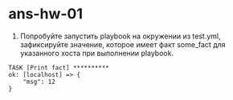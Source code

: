 # ans-hw-01

1. Попробуйте запустить playbook на окружении из test.yml, зафиксируйте значение, которое имеет факт some_fact для указанного хоста при выполнении playbook.

```
TASK [Print fact] **********
ok: [localhost] => {
    "msg": 12
}
```